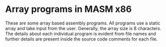 # Array programs in MASM x86

These are some array based assembly programs. All programs use a static array and take input from the user. Generally, the array size is 8 characters. The details about each individual program is evident from file names and further details are present inside the source code comments for each file.

